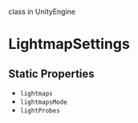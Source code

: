 class in UnityEngine
# LightmapSettings

## Static Properties
- `lightmaps`
- `lightmapsMode`
- `lightProbes`
